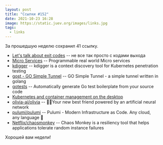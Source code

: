 ```yaml
---
layout: post
title: "Ссылки #152"
date: 2021-10-23 16:28
image: https://static.juev.org/images/links.jpg
tags:
  - links
---
```

За прошедшую неделю сохранил 41 ссылку.

* [Let's talk about exit codes](https://www.jntrnr.com/exit-codes/) -- не все так просто с кодами выхода
* [Micro Services](https://github.com/micro/services) -- Programmable real world Micro services
* [kdigger](https://github.com/quarkslab/kdigger) -- kdigger is a context discovery tool for Kubernetes penetration testing
* [gost - GO Simple Tunnel](https://github.com/ginuerzh/gost) -- GO Simple Tunnel - a simple tunnel written in golang
* [gotests](https://github.com/cweill/gotests) -- Automatically generate Go test boilerplate from your source code
* [Kubernetes and container management on the desktop](https://rancherdesktop.io/)
* [olivia-ai/olivia](https://github.com/olivia-ai/olivia) -- 💁‍♀️Your new best friend powered by an artificial neural network
* [pulumi/pulumi](https://github.com/pulumi/pulumi) -- Pulumi - Modern Infrastructure as Code. Any cloud, any language 🚀
* [Netflix/chaosmonkey](https://github.com/Netflix/chaosmonkey) -- Chaos Monkey is a resiliency tool that helps applications tolerate random instance failures

Хорошей вам недели!
